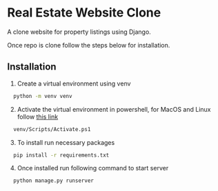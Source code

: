 # Real Estate Website Clone

A clone website for property listings using Django. 

Once repo is clone follow the steps below for installation.

## Installation 

1. Create a virtual environment using venv
```bash 
  python -m venv venv
```
2. Activate the virtual environment in powershell, for MacOS and Linux follow [this link](https://docs.python.org/3/library/venv.html)
```bash 
  venv/Scripts/Activate.ps1
```
3. To install run necessary packages
```bash 
  pip install -r requirements.txt
```
4. Once installed run following command to start server
```bash 
  python manage.py runserver
```
